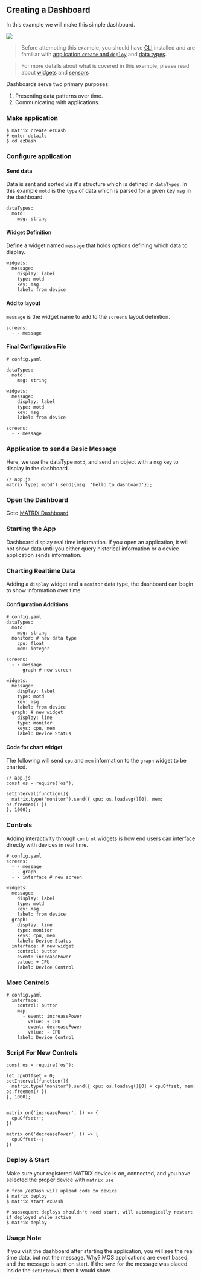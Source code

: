 ## Creating a Dashboard

In this example we will make this simple dashboard.

![](../img/dash-done.png)

> Before attempting this example, you should have [CLI](../reference/cli-tool) installed and are familiar with [application `create` and `deploy`](../getting-started/applications) and [data types](../reference/data-types).

> For more details about what is covered in this example, please read about [widgets](../reference/widgets/) and [sensors](../reference/sensors/)

Dashboards serve two primary purposes:

1. Presenting data patterns over time.
1. Communicating with applications.

### Make application

```language-bash
$ matrix create ezDash
# enter details
$ cd ezDash
```

### Configure application

#### Send data

Data is sent and sorted via it's structure which is defined in `dataTypes`. In this example `motd` is the `type` of data which is parsed for a given key `msg` in the dashboard.

```language-yaml
dataTypes:
  motd:
    msg: string
```

#### Widget Definition

Define a widget named `message` that holds options defining which data to display.

```language-yaml
widgets: 
  message: 
    display: label
    type: motd
    key: msg
    label: from device
```

#### Add to layout

`message` is the widget name to add to the `screens` layout definition.
```language-yaml
screens:
  - - message
```

#### Final Configuration File

```language-yaml
# config.yaml

dataTypes:
  motd:
    msg: string

widgets: 
  message: 
    display: label
    type: motd
    key: msg
    label: from device

screens:
  - - message
```

### Application to send a Basic Message

Here, we use the dataType `motd`, and send an object with a `msg` key to display in the dashboard.
```language-javascript
// app.js
matrix.type('motd').send({msg: 'hello to dashboard'});
```

### Open the Dashboard

Goto <a href="http://dash.matrix.one" target="_blank">MATRIX Dashboard</a>

### Starting the App

Dashboard display real time information. If you open an application, it will not show data until you either query historical information or a device application sends information.

### Charting Realtime Data

Adding a `display` widget and a `monitor` data type, the dashboard can begin to show information over time.

#### Configuration Additions

```language-yaml
# config.yaml
dataTypes:
  motd:
    msg: string
  monitor: # new data type
    cpu: float
    mem: integer

screens:
  - - message
  - - graph # new screen

widgets:
  message:
    display: label
    type: motd
    key: msg
    label: from device 
  graph: # new widget
    display: line
    type: monitor
    keys: cpu, mem
    label: Device Status
```

#### Code for chart widget

The following will send `cpu` and `mem` information to the `graph` widget to be charted.

```language-javascript
// app.js
const os = require('os');

setInterval(function(){
  matrix.type('monitor').send({ cpu: os.loadavg()[0], mem: os.freemem() })
}, 1000);
```

### Controls

Adding interactivity through `control` widgets is how end users can interface directly with devices in real time. 

```language-yaml
# config.yaml
screens:
  - - message
  - - graph
  - - interface # new screen

widgets:
  message:
    display: label
    type: motd
    key: msg
    label: from device
  graph:
    display: line
    type: monitor
    keys: cpu, mem
    label: Device Status
  interface: # new widget
    control: button
    event: increasePower
    value: + CPU
    label: Device Control
```

### More Controls

```language-yaml
# config.yaml
  interface:
    control: button
    map:  
      - event: increasePower
        value: + CPU
      - event: decreasePower
        value: - CPU
    label: Device Control
```
### Script For New Controls

```language-javascript
const os = require('os');

let cpuOffset = 0;
setInterval(function(){
  matrix.type('monitor').send({ cpu: os.loadavg()[0] + cpuOffset, mem: os.freemem() })
}, 1000);


matrix.on('increasePower', () => {
  cpuOffset++;
})

matrix.on('decreasePower', () => {
  cpuOffset--;
})
```

### Deploy & Start

Make sure your registered MATRIX device is on, connected, and you have selected the proper device with `matrix use`

```language-bash
# from /ezDash will upload code to device
$ matrix deploy
$ matrix start exDash

# subsequent deploys shouldn't need start, will automagically restart if deployed while active
$ matrix deploy
```

### Usage Note
If you visit the dashboard after starting the application, you will see the real time data, but not the message. Why? MOS applications are event based, and the message is sent on start. If the `send` for the message was placed inside the `setInterval` then it would show.